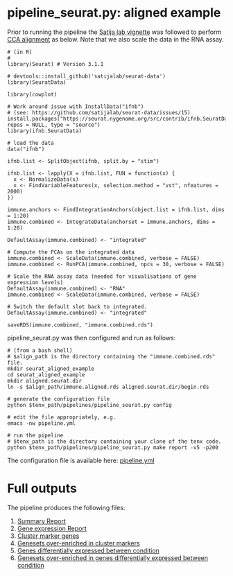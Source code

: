 # pipeline_seurat.py: aligned example

Prior to running the pipeline the [Satija lab vignette](https://satijalab.org/seurat/v3.1/immune_alignment.html) was followed to perform [CCA alignment](https://doi.org/10.1038/nbt.4096) as below. Note that we also scale the data in the RNA assay.

```
# (in R)
# 
library(Seurat) # Version 3.1.1

# devtools::install_github('satijalab/seurat-data')
library(SeuratData)

library(cowplot)

# Work around issue with InstallData("ifnb") 
# (see: https://github.com/satijalab/seurat-data/issues/15)
install.packages("https://seurat.nygenome.org/src/contrib/ifnb.SeuratData_3.0.0.tar.gz", repos = NULL, type = "source")
library(ifnb.SeuratData)

# load the data
data("ifnb")

ifnb.list <- SplitObject(ifnb, split.by = "stim")

ifnb.list <- lapply(X = ifnb.list, FUN = function(x) {
  x <- NormalizeData(x)
  x <- FindVariableFeatures(x, selection.method = "vst", nfeatures = 2000)
})

immune.anchors <- FindIntegrationAnchors(object.list = ifnb.list, dims = 1:20)
immune.combined <- IntegrateData(anchorset = immune.anchors, dims = 1:20)

DefaultAssay(immune.combined) <- "integrated"

# Compute the PCAs on the integrated data
immune.combined <- ScaleData(immune.combined, verbose = FALSE)
immune.combined <- RunPCA(immune.combined, npcs = 30, verbose = FALSE)

# Scale the RNA assay data (needed for visualisations of gene expression levels)
DefaultAssay(immune.combined) <- "RNA"
immune.combined <- ScaleData(immune.combined, verbose = FALSE)

# Switch the default slot back to integrated.
DefaultAssay(immune.combined) <- "integrated"

saveRDS(immune.combined, "immune.combined.rds")
```

pipeline_seurat.py was then configured and run as follows:

```
# (from a bash shell)
# $align_path is the directory containing the "immune.combined.rds" file.
mkdir seurat_aligned_example
cd seurat_aligned_example
mkdir aligned.seurat.dir
ln -s $align_path/immune.aligned.rds aligned.seurat.dir/begin.rds

# generate the configuration file
python $tenx_path/pipelines/pipeline_seurat.py config

# edit the file appropriately, e.g.
emacs -nw pipeline.yml

# run the pipeline
# $tenx_path is the directory containing your clone of the tenx code.
python $tenx_path/pipelines/pipeline_seurat.py make report -v5 -p200
```

The configuration file is available here: [pipeline.yml](https://dl.dropbox.com/s/vyfb2w0gbm75xjw/pipeline.yml)


# Full outputs

The pipeline produces the following files:

1. [Summary Report](https://dl.dropbox.com/s/v8pe24jy7gw2txp/summaryReport.pdf)
2. [Gene expression Report](https://dl.dropbox.com/s/oot9yd4kntjw1n5/geneExpressionReport.pdf)
3. [Cluster marker genes](https://dl.dropbox.com/s/2c5khfk7px1e8r2/markers.summary.table.xlsx)
4. [Genesets over-enriched in cluster markers](https://dl.dropbox.com/s/8ok0jrepyqpw79y/cluster.genesets.xlsx)
5. [Genes differentially expressed between condition](https://dl.dropbox.com/s/w5e0rkno51utynq/markers.between.stim.summary.table.xlsx)
6. [Genesets over-enriched in genes differentially expressed between condition](https://dl.dropbox.com/s/58l3ax5obvs9tpc/condition.genesets.xlsx)
